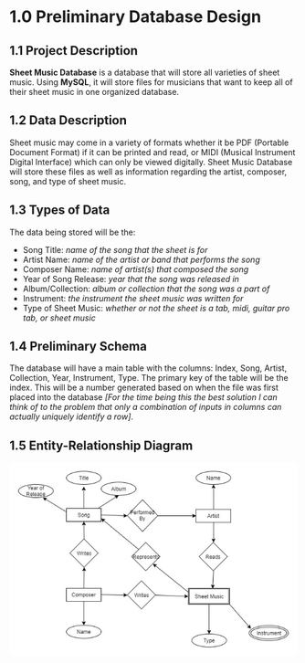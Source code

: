 # 1.0 Preliminary Database Design

## 1.1 Project Description
**Sheet Music Database** is a database that will store all varieties of sheet music. Using **MySQL**, it will store files for musicians that want to keep all of their sheet music in one organized database.

## 1.2 Data Description
Sheet music may come in a variety of formats whether it be PDF (Portable Document Format) if it can be printed and read, or MIDI (Musical Instrument Digital Interface) which can only be viewed digitally. Sheet Music Database  will store these files as well as information regarding the artist, composer, song, and type of sheet music.

## 1.3 Types of Data
The data being stored will be the:
+ Song Title: _name of the song that the sheet is for_
+ Artist Name: _name of the artist or band that performs the song_
+ Composer Name: _name of artist(s) that composed the song_
+ Year of Song Release: _year that the song was released in_
+ Album/Collection: _album or collection that the song was a part of_
+ Instrument: _the instrument the sheet music was written for_
+ Type of Sheet Music: _whether or not the sheet is a tab, midi, guitar pro tab, or sheet music_

## 1.4 Preliminary Schema
The database will have a main table with the columns: Index, Song, Artist, Collection, Year, Instrument, Type.
The primary key of the table will be the index. This will be a number generated based on when the file was first placed into the database _[For the time being this the best solution I can think of to the problem that only a combination of inputs in columns can actually uniquely identify a row]_.

## 1.5 Entity-Relationship Diagram
![](erd.jpg)
